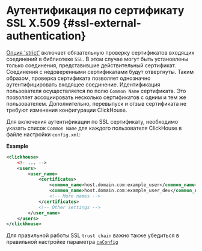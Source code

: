 # Аутентификация по сертификату SSL X.509  {#ssl-external-authentication}

[Опция 'strict'](../server-configuration-parameters/settings.md#server_configuration_parameters-openssl) включает обязательную проверку сертификатов входящих соединений в библиотеке `SSL`. В этом случае могут быть установлены только соединения, представившие действительный сертификат. Соединения с недоверенными сертификатами будут отвергнуты. Таким образом, проверка сертификата позволяет однозначно аутентифицировать входящее соединение. Идентификация пользователя осуществляется по полю `Common Name` сертификата. Это позволяет ассоциировать несколько сертификатов с одним и тем же пользователем. Дополнительно, перевыпуск и отзыв сертификата не требуют изменения конфигурации ClickHouse.

Для включения аутентификации по SSL сертификату, необходимо указать список `Common Name` для каждого пользователя ClickHouse в файле настройки `config.xml`:

**Example**
```xml
<clickhouse>
    <!- ... -->
    <users>
        <user_name>
            <certificates>
                <common_name>host.domain.com:example_user</common_name>
                <common_name>host.domain.com:example_user_dev</common_name>
                <!-- More names -->
            </certificates>
            <!-- Other settings -->
        </user_name>
    </users>
</clickhouse>
```

Для правильной работы SSL `trust chain` важно также убедиться в правильной настройке параметра [`caConfig`](../server-configuration-parameters/settings.md#server_configuration_parameters-openssl)
